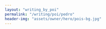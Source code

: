 ```yaml
---
layout: "writing_by_poi"
permalink: "/writing/poi/pedro"
header-img: "assets/owner/hero/pois-bg.jpg"
---
```

